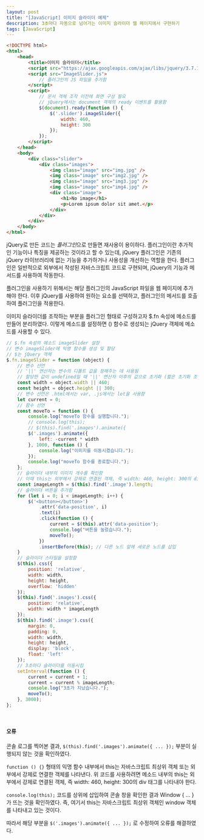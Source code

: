 ```yaml
---
layout: post
title: "[JavaScript] 이미지 슬라이더 예제"
description: 3초마다 자동으로 넘어가는 이미지 슬라이더 웹 페이지에서 구현하기
tags: [JavaScript]
---
```


```html
<!DOCTYPE html>
<html>
    <head>
        <title>이미지 슬라이더</title>
        <script src="https://ajax.googleapis.com/ajax/libs/jquery/3.7.1/jquery.min.js"></script>
        <script src="ImageSlider.js">
            // 플러그인의 JS 파일을 추가함
      	</script>
        <script>
            // 문서 객체 조작 이전에 화면 구성 필요
            // jQuery에서는 document 객체의 ready 이벤트를 활용함
            $(document).ready(function () {
                $('.slider').imageSlider({
                    width: 460,
                    height: 300
                });
            });
        </script>
    </head>
    <body>
        <div class="slider">
            <div class="images">
                <img class="image" src="img.jpg" />
                <img class="image" src="img2.jpg" />
                <img class="image" src="img3.jpg" />
                <img class="image" src="img4.jpg" />
                <div class="image">
                    <h1>No image</h1>
                    <p>Lorem ipsum dolor sit amet.</p>
                </div>
            </div>
        </div>
    </body>
</html>
```

jQuery로 만든 코드는 *플러그인*으로 만들면 재사용이 용이하다. 플러그인이란 추가적인 기능이나 특징을 제공하는 것이라고 할 수 있는데, jQuery 플러그인은 기존의 jQuery 라이브러리에 없는 기능을 추가하거나 사용성을 개선하는 역할을 한다. 플러그인은 일반적으로 외부에서 작성된 자바스크립트 코드로 구현되며, jQuery의 기능과 메서드를 사용하여 작동한다.

플러그인을 사용하기 위해서는 해당 플러그인의 JavaScript 파일을 웹 페이지에 추가해야 한다. 이후 jQuery를 사용하여 원하는 요소를 선택하고, 플러그인의 메서드를 호출하여 플러그인을 적용한다.

이미지 슬라이더를 조작하는 부분을 플러그인 형태로 구성하고자 \$.fn 속성에 메소드를 만들어 분리하였다. 이렇게 메소드를 설정하면 () 함수로 생성되는 jQuery 객체에 메소드를 사용할 수 있다.

```js
// $.fn 속성의 메소드 imageSlider 설정
// 변수 imageSlider에 익명 함수를 생성 및 할당
// $는 jQuery 객체
$.fn.imageSlider = function (object) {
    // 변수 선언
    // '||' 연산자는 변수의 디폴트 값을 정해주는 데 사용됨
    // 할당한 값이 undefined일 때 '||' 연산자 이후의 값으로 초기화 (짧은 초기화 조건문)
    const width = object.width || 460;
    const height = object.height || 300;
    // 변수 선언은 .html에서는 var, .js에서는 let을 사용함
    let current = 0;
    // 함수 선언
    const moveTo = function () {
        console.log("moveTo 함수를 실행합니다.");
        // console.log(this);
        // $(this).find('.images').animate({
        $('.images').animate({
            left: -current * width
        }, 1000, function () {
            console.log("이미지를 이동시켰습니다.");
        });
        console.log("moveTo 함수를 종료합니다.");
    };
    // 슬라이더 내부의 이미지 개수를 확인함
    // 이때 this는 외부에서 강제로 연결된 객체, 즉 width: 460, height: 300의 div 태그를 나타냄
    const imageLength = $(this).find('.image').length;
    // 슬라이더 버튼을 추가함
    for (let i = 0; i < imageLength; i++) {
        $('<button></button>')
            .attr('data-position', i)
            .text(i)
            .click(function () {
                current = $(this).attr('data-position');
                console.log("버튼을 눌렀습니다.");
                moveTo();
            })
            .insertBefore(this); // 다른 노드 앞에 새로운 노드를 삽입
    }
    // 슬라이더 스타일을 설정함
    $(this).css({
        position: 'relative',
        width: width,
        height: height,
        overflow: 'hidden'
    });
    $(this).find('.images').css({
        position: 'relative',
        width: width * imageLength
    });
    $(this).find('.image').css({
        margin: 0,
        padding: 0,
        width: width,
        height: height,
        display: 'block',
        float: 'left'
    });
    // 3초마다 슬라이더를 이동시킴
    setInterval(function () {
        current = current + 1;
        current = current % imageLength;
        console.log("3초가 지났습니다.");
        moveTo();
    }, 3000);
};
```

<br>

#### **오류**

콘솔 로그를 찍어본 결과, `$(this).find('.images').animate({ ... });` 부분이 실행되지 않는 것을 확인하였다.

`function () {}` 형태의 익명 함수 내부에서 this는 자바스크립트 최상위 객체 또는 외부에서 강제로 연결한 객체를 나타낸다. 위 코드를 사용하려면 메소드 내부의 this는 외부에서 강제로 연결된 객체, 즉 width: 460, height: 300의 div 태그를 나타내야 한다.

 `console.log(this);` 코드를 상위에 삽입하여 콘솔 창을 확인한 결과 Window { ... }가 뜨는 것을 확인하였다. 즉, 여기서 this는 자바스크립트 최상위 객체인 window 객체를 나타내고 있는 것이다.

따라서 해당 부분을 `$('.images').animate({ ... });` 로 수정하여 오류를 해결하였다.

<br>

